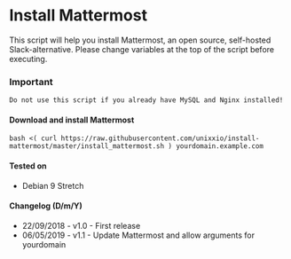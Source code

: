 # Install Mattermost

This script will help you install Mattermost, an open source, self-hosted Slack-alternative. Please change variables at the top of the script before executing.

### Important

`Do not use this script if you already have MySQL and Nginx installed!`

#### Download and install Mattermost

```
bash <( curl https://raw.githubusercontent.com/unixxio/install-mattermost/master/install_mattermost.sh ) yourdomain.example.com
```

#### Tested on

* Debian 9 Stretch

#### Changelog (D/m/Y)

* 22/09/2018 - v1.0 - First release
* 06/05/2019 - v1.1 - Update Mattermost and allow arguments for yourdomain
